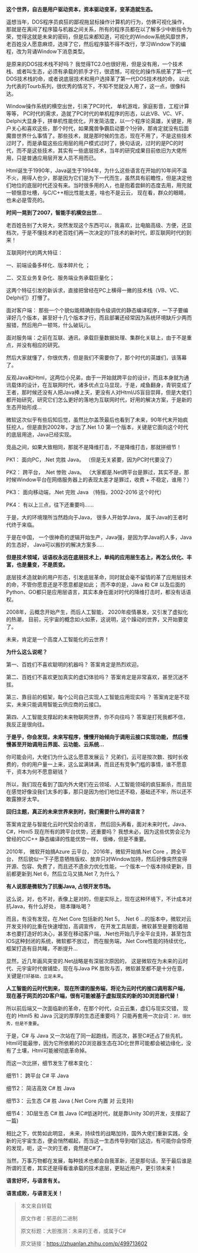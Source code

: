 **这个世界，自古是用户驱动资本，资本驱动变革，变革造就生态。**

遥想当年，DOS程序员疯狂的鄙视拖鼠标操作计算机的行为，仿佛可视化操作， 那就是在离间了程序猿与机器之间关系，所有的程序员都在以了解多少中断指令为荣，觉得这就是未来的密码，但是后来都知道，可视化的Window系统风靡世界，老百姓没人愿意麻烦，选择了它，然后程序猿不得不改行，学习Window下的编程，改为背诵Window下消息类型。

是原来的DOS技术栈不好吗？ 我觉得TC2.0也很好用，但是没有用，一个技术栈、或者叫生态，必须有承载的抓手才行，很遗憾，可视化的操作系统革了第一代DOS技术栈的命，或者说底层技术和用户选择革了第一代DOS技术栈的命， 以此为代表的Tourb系列，很优秀的情况下，不知不觉就没人用了，这一点，很像科达。

Window操作系统的横空出世，引来了PC时代， 单机游戏，家庭影音，工程计算等等， PC时代的需求，造就了PC时代的单机程序的形态，以此VB、VC、VF、Delphi大显身手，拼单机性能优化，开发简洁度，以一个程序论英雄，关键是，用户关心和喜欢这些，那个时代，如果魔兽争霸启动要个1分钟，那肯定就没有后面魔兽世界什么事情了。那些技术，就是那时候的生态，现在不用了，不是这些技术过时了，而是承载这些应用层的用户模式过时了，换句话说，过时的是PC的时代，而不是这些技术，其实有一些底层技术，当年的研究成果目前依旧为大佬所用，只是普通应用层开发人员不用而已。

Html诞生于1990年，Java诞生于1994年，为什么这些语言在开始的10年间不温不火，用得人也少，那是因为它们是为下一代而生，虽然具有前瞻性，但是决定他们地位的底层时代还没有来。当时很多用的人，也是抱着尝鲜的态度去用，用完就一顿惬意吐槽，与C/C++相比性能太差，啥也不是云云， 现在看，群众的眼睛，也未必是雪亮的。

**时间一晃到了2007，智能手机横空出世...**

老百姓告别了大哥大，突然发现这个东西可以，我喜欢，比电脑高级、方便，还显档次，于是不懂技术的老百姓们再一次决定的IT技术的新时代，即互联网时代的到来！

互联网时代的两大特征：

一、前端设备多样化、版本碎片化 ；

二、交互业务复杂化、服务端业务承载巨量化；

这两个特征引发的新诉求，直接把曾经在PC上横得一撇的技术栈（VB、VC、Delphi们）打懵了。

面对客户端： 那些一个个貌似能精确到指令级调优的静态编译程序，一下子要编译好几个版本，甚至好十几个版本才行，而且部署还经常因为系统环境缺斤少两而报错，然后用户一顿骂，什么破玩儿。

面对服务端：之前在互联、通讯，承载巨量数据处理、集群化关联上，由于不是重点，并没有相应的研究。

然后大家就懂了，你很优秀，但是我们不需要你了，那个时代的英雄们，该落幕了。

反观Java和Html，这两位小兄弟，由于一开始就跨平台的设计，而且本身就为通讯载体的设计，在互联网时代，诸多优点立马显现，于是，咸鱼翻身，青铜变成了王者，那时候还没有人把Java捧上天，更没有人对Html/JS盲目崇拜，但是大佬们都开始研究，研究它们怎么更好的落地为互联网时代，好用的解决方案，于是新的生态开始形成...

微软这次似乎有些后知后觉，虽然比尔盖茨最后也看到了未来，90年代末开始疯狂挖人，但是直到2002年，才出了.Net 1.0 第一个版本，关键是它面向这个时代的底层用途，Java已经实现。

竞品之间，如果大致相同，那就不是降维打击，不是降维打击，那就拼细节！

PK1： 面向PC，.Net 完胜 Java。 （但是无关紧要，因为PC时代要没了）

PK2： 跨平台， .Net 惨败 Java。 （大家都是.Net跨平台是罪过，其实不是，那时候Window平台在网络服务器上的表现太差才是罪过，收费 + 不稳定，谁用？）

PK3： 面向移动端，.Net 完败 Java （特指，2002-2016 这个时代）

PK4： 有以上三点，往下还重要吗......

于是，大的环境理所当然趋向于Java， 很多人开始学Java， 属于Java的王者时代终于来临。

于是在中国， 一个很神奇的逻辑开始生产，Java强，是因为学Java的人多，Java的生态好， Java可以搬抄的解决方案多.....

**但是技术领域，话语权永远在底层技术上，单纯的应用层生态上，再怎么优化、丰富，也是量变，不是质变。**

底层技术造就新的用户形态，引发底层革命，同时就会毫不留情的革了应用层技术的命，不管你愿意还是不愿意都是如此； 而不幸的是，Java 和 C# 以及后面的Python、GO都只是应用层语言，其实本身在面对时代的降维打击时，都没有话语权。

2008年，云概念开始产生，而后人工智能， 2020年疫情暴发，又引发了虚拟化的热潮， 目前，元宇宙的概念如火如荼，这说明，这个躁动的世界，又开始要变了。

未来，肯定是一个高度人工智能化的云世界！

**为什么这么说呢？**

第一、百姓们不喜欢聪明的机器吗？ 答案肯定是热烈欢迎。

第二、百姓们不喜欢更加真实的虚幻体验吗？ 答案肯定是非常喜欢，甚至沉迷不拔。

第三、靠目前的框架，每个公司自己实现人工智能应用现实吗 ？ 答案肯定是不现实，未来只能调用智能云供应商的云接口。

第四、人工智能支撑起的未来物联网世界，你不向往吗？ 答案是打死我都不信，我反正是很向往。

**于是乎，你会发现，未来写程序，慢慢开始倾向于调用云接口实现功能， 然后慢慢甚至开始调用云界面、云功能、云系统...**

你可能会问，大佬们为什么这么愿意发展云？ 兄弟们，云可是按次数、按时长收费的，你的用户量一上来，这么盆满钵满，而且还有竞争门槛的事情，谁不愿意干，资本为何不愿意砸钱？

所以，我们现在看到了国内外大佬们在云领域、人工智能领域的疯狂厮杀，而且现在感觉好像没我们太多的事，那只是因为他们地位还不稳，基础还不牢，所以还不敢露獠牙太早。

**回归主题，真正的未来世界来到时，我们需要什么样的语言？**

答案肯定是与智能化云时代契合的语言， 然后回头再看，面对未来时代，Java、C#，Html5 现在所有的跨平台优势，还重要吗？ 我想未必，因为这些优势会沦为曾经的C/C++ 静态编译的性能优势一样， 很棒，但是不重要。

2010年， 微软开始搞Azure 云平台， 2016年，微软开始搞.Net Core ，跨全平台， 然后貌似一下子愿意牺牲版权、放弃只对Window加持，然后好像突然变得开源、包容、免费了，而且还不遗余力优化性能，一个版本一个版本持续更新，目前都更新到.Net 6，然后立马又搞.Net 7, 为什么？

**有人说那是微软为了抗衡Java, 占领开发市场。**

这么说，对，也不对，表像上是对的，但是实际上，现在这种环境下，不计成本对抗Java，有什么好处， 赔本赚吆喝？

而且，有没有发现，在.Net Core 包括新的.Net 5， .Net 6 ...的版本中，微软对云开发支持的比重在快速增加，高调宣传， 在开发工具层面，微软甚至是要抱着赔本也要打造好的决心，甚至在移动客户端，.Net也开始几乎全平台支持，甚至包含IOS这种封闭的系统，微软都不放过， 而在服务端，.Net Core性能的持续优化，框架打造有目共睹，不断提升...

显然，近几年画风突变的.Net战略是有深层次原因的， 这是微软在为未来的云时代、元宇宙时代做铺垫，现在与Java PK 胜败与否，微软甚至都不是十分在意，关键是`打好基础，立足未来`。

**人工智能的云时代到来， 现在所谓的服务端，将沦为云时代的接口调用客户端， 现在基于网页的2D客户端，很有可能被基于虚拟现实的新的3D浏览器代替！**

所以前后端又一次面临新的革命，在那个时代，众云云集，虚幻与现实交错， 现在的 Html5 和 Java 沉淀的厚厚的生态还重要吗？ 只能再套用一次台词：`对，很优秀，但是不重要`。

于是，C# 与 Java 又一次站在了同一起跑线，而这次，甚至C#还占了些先机，Html可能最惨，因为它所依赖的2D浏览器生态在3D化世界可能都会被边缘化，没有了土壤，Html可能被彻底革命掉。

而这一次比拼，细节发生了根本变化：

细节1： 跨平台 C# 平 Java

细节2： 简洁高效 C# 胜 Java

细节3： 云生态 C# 胜 Java (.Net Core 内置 对 云支持)

细节4： 3D层生态 C# 胜 Java (C#低迷时代，就是靠Unity 3D的开发，支撑起了一篇)

相比之下，优势如此明显， 未来，持续性的战略加持，国外大佬们重新实践，全新的元宇宙生态，便会悄然崛起，而当这一生态传导到咱们这边，有可能你会惊奇的发现，呃，这一次的王者，竟然是C#了。

当然，万事万物都在发展，每种技术也都会自我革新，还是那句话，至于最后谁是所谓的王者，其实还是得看谁承载的技术底层，更贴近用户，更引领未来！

**语言好坏，与语言有关。**

**语言成败，与语言无关！**

>本文来自转载
>
>原文作者：邪恶的二进制
>
>原文标题：大胆推测：未来的王者，或属于C#
>
>原文链接：https://zhuanlan.zhihu.com/p/499713602